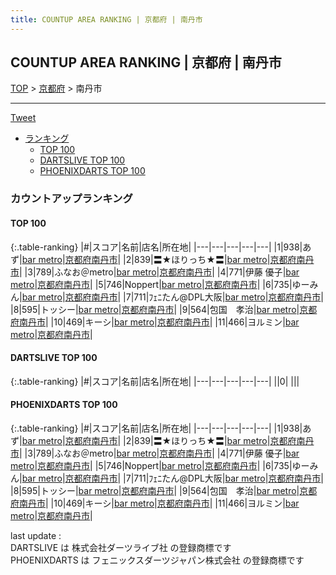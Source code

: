 ```yaml
---
title: COUNTUP AREA RANKING | 京都府 | 南丹市
---
```

## COUNTUP AREA RANKING | 京都府 | 南丹市

[TOP](/darts/rank/) > [京都府](/darts/rank/京都府/) > 南丹市

___

<a href="https://twitter.com/share?ref_src=twsrc%5Etfw" data-text="COUNTUP AREA RANKING | 京都府南丹市" class="twitter-share-button" data-hashtags="DARTSLIVE,PHOENIXDARTS,darts,ダーツ" data-show-count="false">Tweet</a>

* [ランキング](#カウントアップランキング)
    * [TOP 100](#top-100)
    * [DARTSLIVE TOP 100](#dartslive-top-100)
    * [PHOENIXDARTS TOP 100](#phoenixdarts-top-100)

### カウントアップランキング

#### TOP 100



{:.table-ranking}
|#|スコア|名前|店名|所在地|
|---|---|---|---|---|
|1|938|<span class="rank-name-pd">あず</span>|<a href="https://vs.phoenixdarts.com/jp/shop/shopDetailInfo/s_77236?s_seq=77236">bar metro</a>|<a href="/darts/rank/京都府/南丹市">京都府南丹市</a>|
|2|839|<span class="rank-name-pd">〓★ほりっち★〓</span>|<a href="https://vs.phoenixdarts.com/jp/shop/shopDetailInfo/s_77236?s_seq=77236">bar metro</a>|<a href="/darts/rank/京都府/南丹市">京都府南丹市</a>|
|3|789|<span class="rank-name-pd">ふなお＠metro</span>|<a href="https://vs.phoenixdarts.com/jp/shop/shopDetailInfo/s_77236?s_seq=77236">bar metro</a>|<a href="/darts/rank/京都府/南丹市">京都府南丹市</a>|
|4|771|<span class="rank-name-pd">伊藤 優子</span>|<a href="https://vs.phoenixdarts.com/jp/shop/shopDetailInfo/s_77236?s_seq=77236">bar metro</a>|<a href="/darts/rank/京都府/南丹市">京都府南丹市</a>|
|5|746|<span class="rank-name-pd">Noppert</span>|<a href="https://vs.phoenixdarts.com/jp/shop/shopDetailInfo/s_77236?s_seq=77236">bar metro</a>|<a href="/darts/rank/京都府/南丹市">京都府南丹市</a>|
|6|735|<span class="rank-name-pd">ゆーみん</span>|<a href="https://vs.phoenixdarts.com/jp/shop/shopDetailInfo/s_77236?s_seq=77236">bar metro</a>|<a href="/darts/rank/京都府/南丹市">京都府南丹市</a>|
|7|711|<span class="rank-name-pd">ﾌｪﾆたん@DPL大阪</span>|<a href="https://vs.phoenixdarts.com/jp/shop/shopDetailInfo/s_77236?s_seq=77236">bar metro</a>|<a href="/darts/rank/京都府/南丹市">京都府南丹市</a>|
|8|595|<span class="rank-name-pd">トッシー</span>|<a href="https://vs.phoenixdarts.com/jp/shop/shopDetailInfo/s_77236?s_seq=77236">bar metro</a>|<a href="/darts/rank/京都府/南丹市">京都府南丹市</a>|
|9|564|<span class="rank-name-pd">包国　孝治</span>|<a href="https://vs.phoenixdarts.com/jp/shop/shopDetailInfo/s_77236?s_seq=77236">bar metro</a>|<a href="/darts/rank/京都府/南丹市">京都府南丹市</a>|
|10|469|<span class="rank-name-pd">キーシ</span>|<a href="https://vs.phoenixdarts.com/jp/shop/shopDetailInfo/s_77236?s_seq=77236">bar metro</a>|<a href="/darts/rank/京都府/南丹市">京都府南丹市</a>|
|11|466|<span class="rank-name-pd">ヨルミン</span>|<a href="https://vs.phoenixdarts.com/jp/shop/shopDetailInfo/s_77236?s_seq=77236">bar metro</a>|<a href="/darts/rank/京都府/南丹市">京都府南丹市</a>|


#### DARTSLIVE TOP 100



{:.table-ranking}
|#|スコア|名前|店名|所在地|
|---|---|---|---|---|
||0|<span class="rank-name-dl"> </span>|<a href=""></a>|<a href="/darts/rank//"></a>|


#### PHOENIXDARTS TOP 100



{:.table-ranking}
|#|スコア|名前|店名|所在地|
|---|---|---|---|---|
|1|938|<span class="rank-name-pd">あず</span>|<a href="https://vs.phoenixdarts.com/jp/shop/shopDetailInfo/s_77236?s_seq=77236">bar metro</a>|<a href="/darts/rank/京都府/南丹市">京都府南丹市</a>|
|2|839|<span class="rank-name-pd">〓★ほりっち★〓</span>|<a href="https://vs.phoenixdarts.com/jp/shop/shopDetailInfo/s_77236?s_seq=77236">bar metro</a>|<a href="/darts/rank/京都府/南丹市">京都府南丹市</a>|
|3|789|<span class="rank-name-pd">ふなお＠metro</span>|<a href="https://vs.phoenixdarts.com/jp/shop/shopDetailInfo/s_77236?s_seq=77236">bar metro</a>|<a href="/darts/rank/京都府/南丹市">京都府南丹市</a>|
|4|771|<span class="rank-name-pd">伊藤 優子</span>|<a href="https://vs.phoenixdarts.com/jp/shop/shopDetailInfo/s_77236?s_seq=77236">bar metro</a>|<a href="/darts/rank/京都府/南丹市">京都府南丹市</a>|
|5|746|<span class="rank-name-pd">Noppert</span>|<a href="https://vs.phoenixdarts.com/jp/shop/shopDetailInfo/s_77236?s_seq=77236">bar metro</a>|<a href="/darts/rank/京都府/南丹市">京都府南丹市</a>|
|6|735|<span class="rank-name-pd">ゆーみん</span>|<a href="https://vs.phoenixdarts.com/jp/shop/shopDetailInfo/s_77236?s_seq=77236">bar metro</a>|<a href="/darts/rank/京都府/南丹市">京都府南丹市</a>|
|7|711|<span class="rank-name-pd">ﾌｪﾆたん@DPL大阪</span>|<a href="https://vs.phoenixdarts.com/jp/shop/shopDetailInfo/s_77236?s_seq=77236">bar metro</a>|<a href="/darts/rank/京都府/南丹市">京都府南丹市</a>|
|8|595|<span class="rank-name-pd">トッシー</span>|<a href="https://vs.phoenixdarts.com/jp/shop/shopDetailInfo/s_77236?s_seq=77236">bar metro</a>|<a href="/darts/rank/京都府/南丹市">京都府南丹市</a>|
|9|564|<span class="rank-name-pd">包国　孝治</span>|<a href="https://vs.phoenixdarts.com/jp/shop/shopDetailInfo/s_77236?s_seq=77236">bar metro</a>|<a href="/darts/rank/京都府/南丹市">京都府南丹市</a>|
|10|469|<span class="rank-name-pd">キーシ</span>|<a href="https://vs.phoenixdarts.com/jp/shop/shopDetailInfo/s_77236?s_seq=77236">bar metro</a>|<a href="/darts/rank/京都府/南丹市">京都府南丹市</a>|
|11|466|<span class="rank-name-pd">ヨルミン</span>|<a href="https://vs.phoenixdarts.com/jp/shop/shopDetailInfo/s_77236?s_seq=77236">bar metro</a>|<a href="/darts/rank/京都府/南丹市">京都府南丹市</a>|


<div class="footer border-top border-gray-light mt-5 pt-3 text-right text-gray">
    last update : <span style="font-weight: italic" id="foot_last_modified"></span><br />
    DARTSLIVE は 株式会社ダーツライブ社 の登録商標です<br />
    PHOENIXDARTS は フェニックスダーツジャパン株式会社 の登録商標です<br />
</div>

<script src="https://cdnjs.cloudflare.com/ajax/libs/jquery.tablesorter/2.31.3/js/jquery.tablesorter.min.js" integrity="sha512-qzgd5cYSZcosqpzpn7zF2ZId8f/8CHmFKZ8j7mU4OUXTNRd5g+ZHBPsgKEwoqxCtdQvExE5LprwwPAgoicguNg==" crossorigin="anonymous" referrerpolicy="no-referrer"></script>
<link rel="stylesheet" href="https://cdnjs.cloudflare.com/ajax/libs/jquery.tablesorter/2.31.3/css/theme.default.min.css" integrity="sha512-wghhOJkjQX0Lh3NSWvNKeZ0ZpNn+SPVXX1Qyc9OCaogADktxrBiBdKGDoqVUOyhStvMBmJQ8ZdMHiR3wuEq8+w==" crossorigin="anonymous" referrerpolicy="no-referrer" />
<script>
$(function() {
    $(".table-ranking").tablesorter({sortList:[[0, 0]]});
    $("#foot_last_modified").text(formatDate(new Date(document.lastModified), 'yyyy-MM-dd HH:mm:ss'));
});
</script>

<script async src="https://platform.twitter.com/widgets.js" charset="utf-8"></script>